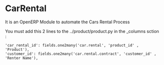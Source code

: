 CarRental
=========

It is an OpenERP Module to automate the Cars Rental Process

You must add this 2 lines to the ../product/product.py in the _columns sction :

    'car_rental_id': fields.one2many('car.rental', 'product_id' , 'Product'),
  	'customer_id': fields.one2many('car.rental.contract', 'customer_id' , 'Renter Name'),
    
